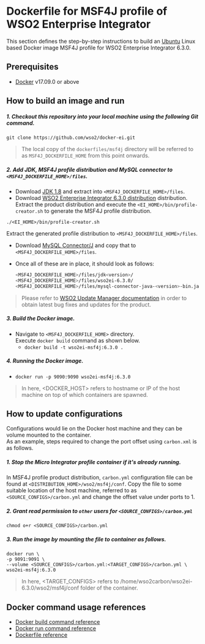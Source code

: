 # Dockerfile for MSF4J profile of WSO2 Enterprise Integrator #
This section defines the step-by-step instructions to build an [Ubuntu](https://hub.docker.com/_/ubuntu/) Linux based Docker image
MSF4J profile for WSO2 Enterprise Integrator 6.3.0.

## Prerequisites

* [Docker](https://www.docker.com/get-docker) v17.09.0 or above


## How to build an image and run
##### 1. Checkout this repository into your local machine using the following Git command.
```
git clone https://github.com/wso2/docker-ei.git
```

>The local copy of the `dockerfiles/msf4j` directory will be referred to as `MSF4J_DOCKERFILE_HOME` from this point onwards.

##### 2. Add JDK, MSF4J profile distribution and MySQL connector to `<MSF4J_DOCKERFILE_HOME>/files`.

- Download [JDK 1.8](http://www.oracle.com/technetwork/java/javase/downloads/jdk8-downloads-2133151.html) and
extract into `<MSF4J_DOCKERFILE_HOME>/files`.
- Download [WSO2 Enterprise Integrator 6.3.0 distribution](https://wso2.com/integration/) distribution.
Extract the product distribution and execute the `<EI_HOME>/bin/profile-creator.sh` to generate the MSF4J
profile distribution.

```
./<EI_HOME>/bin/profile-creator.sh
``` 

Extract the generated profile distribution to `<MSF4J_DOCKERFILE_HOME>/files`.
- Download [MySQL Connector/J](https://downloads.mysql.com/archives/c-j)
and copy that to `<MSF4J_DOCKERFILE_HOME>/files`.
- Once all of these are in place, it should look as follows:

  ```bash
  <MSF4J_DOCKERFILE_HOME>/files/jdk<version>/
  <MSF4J_DOCKERFILE_HOME>/files/wso2ei-6.3.0/
  <MSF4J_DOCKERFILE_HOME>/files/mysql-connector-java-<version>-bin.jar
  ```

>Please refer to [WSO2 Update Manager documentation]( https://docs.wso2.com/display/WUM300/WSO2+Update+Manager)
in order to obtain latest bug fixes and updates for the product.

##### 3. Build the Docker image.
- Navigate to `<MSF4J_DOCKERFILE_HOME>` directory. <br>
  Execute `docker build` command as shown below.
    + `docker build -t wso2ei-msf4j:6.3.0 .`
    
##### 4. Running the Docker image.
- `docker run -p 9090:9090 wso2ei-msf4j:6.3.0`
    
>In here, <DOCKER_HOST> refers to hostname or IP of the host machine on top of which containers are spawned.


## How to update configurations
Configurations would lie on the Docker host machine and they can be volume mounted to the container. <br>
As an example, steps required to change the port offset using `carbon.xml` is as follows.

##### 1. Stop the Micro Integrator profile container if it's already running.
In MSF4J profile product distribution, `carbon.yml` configuration file can be found at `<DISTRIBUTION_HOME>/wso2/msf4j/conf`.
Copy the file to some suitable location of the host machine, referred to as `<SOURCE_CONFIGS>/carbon.yml` and change
the offset value under ports to 1.

##### 2. Grant read permission to `other` users for `<SOURCE_CONFIGS>/carbon.yml`
```
chmod o+r <SOURCE_CONFIGS>/carbon.yml
```

##### 3. Run the image by mounting the file to container as follows.
```
docker run \
-p 9091:9091 \
--volume <SOURCE_CONFIGS>/carbon.yml:<TARGET_CONFIGS>/carbon.yml \
wso2ei-msf4j:6.3.0
```

>In here, <TARGET_CONFIGS> refers to /home/wso2carbon/wso2ei-6.3.0/wso2/msf4j/conf folder of the container.


## Docker command usage references

* [Docker build command reference](https://docs.docker.com/engine/reference/commandline/build/)
* [Docker run command reference](https://docs.docker.com/engine/reference/run/)
* [Dockerfile reference](https://docs.docker.com/engine/reference/builder/)
